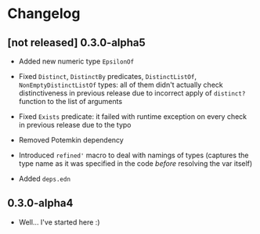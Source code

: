 # Changelog

## [not released] 0.3.0-alpha5

* Added new numeric type `EpsilonOf`

* Fixed `Distinct`, `DistinctBy` predicates, `DistinctListOf`,
  `NonEmptyDistinctListOf` types: all of them didn't actually check
  distinctiveness in previous release due to incorrect apply of `distinct?`
  function to the list of arguments

* Fixed `Exists` predicate: it failed with runtime exception on every check in
  previous release due to the typo

* Removed Potemkin dependency

* Introduced `refined'` macro to deal with namings of types (captures the type name
  as it was specified in the code *before* resolving the var itself)

* Added `deps.edn`

## 0.3.0-alpha4

* Well... I've started here :)
